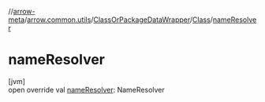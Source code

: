 //[arrow-meta](../../../../index.md)/[arrow.common.utils](../../index.md)/[ClassOrPackageDataWrapper](../index.md)/[Class](index.md)/[nameResolver](name-resolver.md)

# nameResolver

[jvm]\
open override val [nameResolver](name-resolver.md): NameResolver
